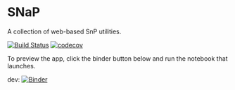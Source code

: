 # SNaP

A collection of web-based SnP utilities.

[![Build Status](https://travis-ci.org/JAnderson419/SNaP.svg?branch=master)](https://travis-ci.org/JAnderson419/SNaP)
[![codecov](https://codecov.io/gh/JAnderson419/SNaP/branch/master/graph/badge.svg)](https://codecov.io/gh/JAnderson419/SNaP)

To preview the app, click the binder button below and run the notebook that launches.

dev: [![Binder](https://mybinder.org/badge_logo.svg)](https://mybinder.org/v2/gh/JAnderson419/SNaP/dev?urlpath=lab/tree/snap/index_jupyter.ipynb)


